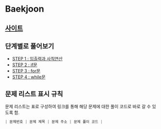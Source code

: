 # Baekjoon

## [사이트](https://www.acmicpc.net/step)

## 단계별로 풀어보기
- [STEP 1 : 입출력과 사칙연산](https://github.com/dms873/Algorithm-Problems/tree/master/Baekjoon/src/step1)
- [STEP 2 : if문](https://github.com/dms873/Algorithm-Problems/tree/master/Baekjoon/src/step2)
- [STEP 3 : for문]()
- [STEP 4 : while문]()

## 문제 리스트 표시 규칙
문제 리스트는 표로 구성하여 링크를 통해 해당 문제에 대한 풀이 코드로 바로 갈 수 있도록 함.
```java
| 문제번호 | 문제 제목 | 문제 주소 | 문제 풀이 코드 |
```
